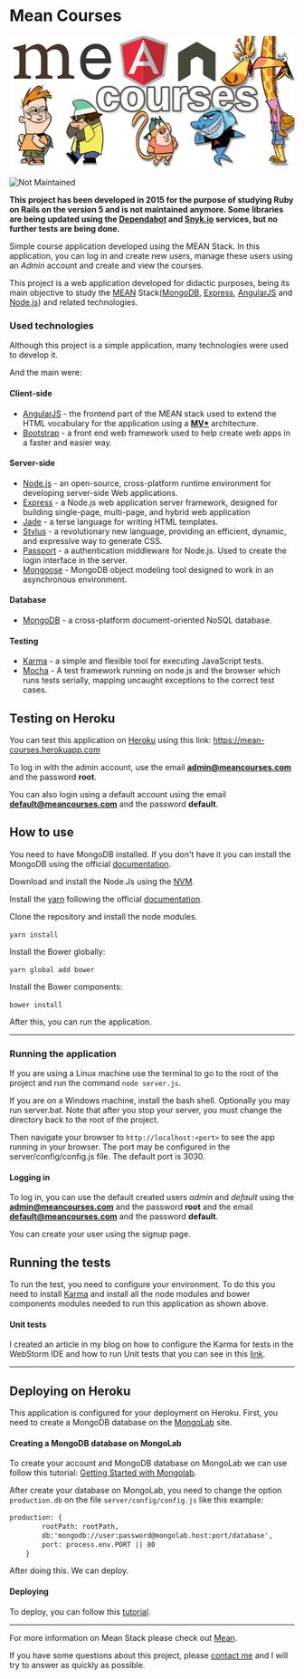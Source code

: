 # Mean Courses
![Mean Courses](meancourses.png)

![Not Maintained](https://img.shields.io/badge/Maintenance%20Level-Not%20Maintained-yellow.svg)

**This project has been developed in 2015 for the purpose of studying Ruby on Rails on the version 5 and is not maintained anymore. Some libraries are being updated using the [Dependabot](https://dependabot.com/) and [Snyk.io](https://snyk.io/) services, but no further tests are being done.**

Simple course application developed using the MEAN Stack. In this application, you can log in and create new users, manage these users using an *Admin* account and create and view the courses.

This project is a web application developed for didactic purposes, being its main objective to study the [MEAN](http://mean.io/) Stack([MongoDB](https://www.mongodb.org/), [Express](http://expressjs.com), [AngularJS](https://angularjs.org/) and [Node.js](https://nodejs.org/)) and related technologies.

### Used technologies

Although this project is a simple application, many technologies were used to develop it.

And the main were:

#### Client-side

* [AngularJS](https://angularjs.org/) -  the frontend part of the MEAN stack used to extend the HTML vocabulary for the application using a **[MV*](http://www.sitepoint.com/anatomy-javascript-mv-framework/)** architecture.
* [Bootstrap](http://getbootstrap.com/) - a front end web framework used to help create web apps in a faster and easier way.

#### Server-side
* [Node.js](https://nodejs.org) - an open-source, cross-platform runtime environment for developing server-side Web applications.
* [Express](http://expressjs.com) - a Node.js web application server framework, designed for building single-page, multi-page, and hybrid web application
* [Jade](http://jade-lang.com) - a terse language for writing HTML templates.
* [Stylus](http://stylus-lang.com) - a revolutionary new language, providing an efficient, dynamic, and expressive way to generate CSS.
* [Passport](http://passportjs.org) - a authentication middleware for Node.js. Used to create the login interface in the server.
* [Mongoose](http://mongoosejs.com) - MongoDB object modeling tool designed to work in an asynchronous environment.

#### Database
* [MongoDB](https://www.mongodb.org/) - a cross-platform document-oriented NoSQL database.

#### Testing
* [Karma](http://karma-runner.github.io) - a simple and flexible tool for executing JavaScript tests.
* [Mocha](https://mochajs.org/) - A test framework running on node.js and the browser which runs tests serially, mapping uncaught exceptions to the correct test cases.

## Testing on Heroku

You can test this application on [Heroku](https://www.heroku.com/) using this link: https://mean-courses.herokuapp.com

To log in with the admin account, use the email **admin@meancourses.com** and the password **root**.

You can also login using a default account using the email **default@meancourses.com** and the password **default**.



## How to use
You need to have MongoDB installed. If you don't have it  you can install the MongoDB using the official 
[documentation](https://docs.mongodb.org/manual/installation/).

Download and install the Node.Js using the [NVM](https://github.com/creationix/nvm).

Install the [yarn](https://yarnpkg.com/en/) following the official 
[documentation](https://yarnpkg.com/lang/en/docs/install/#linux-tab).

Clone the repository and install the node modules.

`yarn install`

Install the Bower globally:

`yarn global add bower`

Install the Bower components:

`bower install`

After this, you can run the application.

***

### Running the application

If you are using a Linux machine use the terminal to go to the root of the project and run the command `node server.js`.

If you are on a Windows machine, install the bash shell.  Optionally you may run server.bat.  Note that
after you stop your server, you must change the directory back to the root of the project.

Then navigate your browser to `http://localhost:<port>` to see the app running in your browser.  The port may be configured in the server/config/config.js file. The default port is 3030.

#### Logging in

To log in, you can use the default created users *admin* and *default* using the **admin@meancourses.com** and the password **root** and the email **default@meancourses.com** and the password **default**.

You can create your user using the signup page.

## Running the tests

To run the test, you need to configure your environment. To do this you need to install [Karma](https://karma-runner.github.io) and install all the node modules and bower components modules needed to run this application as shown above.

#### Unit tests

I created an article in my blog on how to configure the Karma for tests in the WebStorm IDE and how to run Unit tests that you can see in this [link](http://coderade.in/configure-karma-webstorm).

***

## Deploying on Heroku

This application is configured for your deployment on Heroku. First, you need to create a MongoDB database on the [MongoLab](https://mlab.com/) site.

#### Creating a MongoDB database on MongoLab

To create your account and MongoDB database on MongoLab we can use follow this tutorial: [Getting Started with Mongolab](http://www.sitepoint.com/getting-started-with-mongolab/).

After create your database on MongoLab, you need to change the option `production.db` on the file `server/config/config.js` like this example:

```
production: {
        rootPath: rootPath,
        db:'mongodb://user:password@mongolab.host:port/database',
        port: process.env.PORT || 80
    }
```

After doing this. We can deploy.

#### Deploying

To deploy, you can follow this [tutorial](https://devcenter.heroku.com/articles/deploying-nodejs).


***

For more information on Mean Stack please check out [Mean](http://mean.io).

If you have some questions about this project, please [contact me](http://coderade.in/contact) and I will try to answer as quickly as possible.
